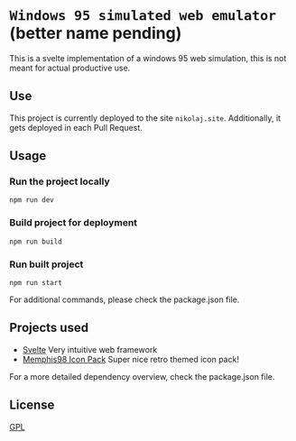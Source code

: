 # `Windows 95 simulated web emulator` (better name pending)

This is a svelte implementation of a windows 95 web simulation, this is not meant for actual productive use.

## Use

This project is currently deployed to the site `nikolaj.site`. Additionally, it gets deployed in each Pull Request.

## Usage

### Run the project locally

`npm run dev`

### Build project for deployment

`npm run build`

### Run built project

`npm run start`

For additional commands, please check the package.json file.

## Projects used

- [Svelte](https://svelte.dev/) Very intuitive web framework
- [Memphis98 Icon Pack](https://github.com/Stanton731/Memphis98) Super nice retro themed icon pack!

For a more detailed dependency overview, check the package.json file.

## License

[GPL](https://choosealicense.com/licenses/gpl-3.0/)
